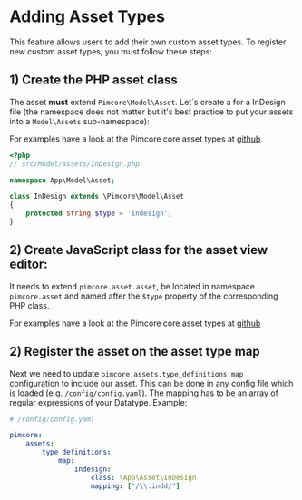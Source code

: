 # Adding Asset Types

This feature allows users to add their own custom asset types.
To register new custom asset types, you must follow these steps:


## 1) Create the PHP asset class

The asset **must** extend `Pimcore\Model\Asset`. Let´s create a for a InDesign file (the namespace does not matter
but it's best practice to put your assets into a `Model\Assets` sub-namespace):

For examples have a look at the Pimcore core asset types at
[github](https://github.com/pimcore/pimcore/tree/11.x/models/Asset).

```php
<?php
// src/Model/Assets/InDesign.php

namespace App\Model\Asset;

class InDesign extends \Pimcore\Model\Asset
{
    protected string $type = 'indesign';
}
```

## 2) Create JavaScript class for the asset view editor:

It needs to extend `pimcore.asset.asset`, be located in namespace `pimcore.asset` and named after the
`$type` property of the corresponding PHP class.

For examples have a look at the Pimcore core asset types at
[github](https://github.com/pimcore/pimcore/tree/11.x/bundles/AdminBundle/public/js/pimcore/asset)

## 2) Register the asset on the asset type map

Next we need to update `pimcore.assets.type_definitions.map` configuration to include our asset. This can be done in any config
file which is loaded (e.g. `/config/config.yaml`). The mapping has to be an array of regular expressions of your Datatype. Example:

```yaml
# /config/config.yaml

pimcore:
    assets:
        type_definitions:
            map:
                indesign:
                    class: \App\Asset\InDesign
                    mapping: ["/\\.indd/"]
```
